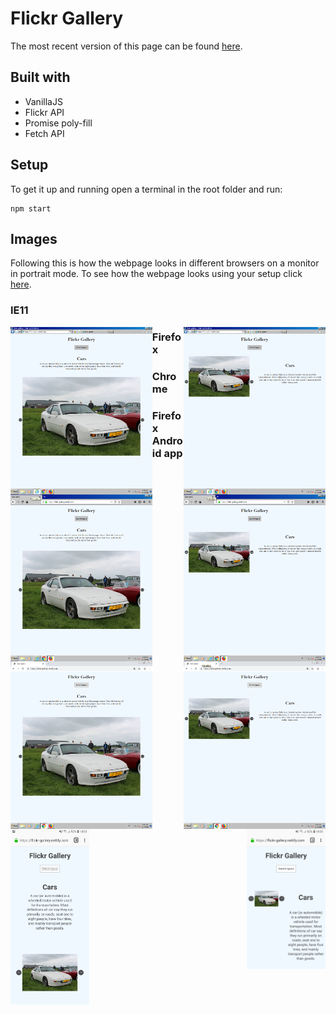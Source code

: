 # Flickr Gallery
The most recent version of this page can be found [here](http://flickr-gallery.netlify.com).

## Built with
  * VanillaJS
  * Flickr API
  * Promise poly-fill
  * Fetch API

## Setup
To get it up and running open a terminal in the root folder and run:

``` shell
npm start
```

## Images
Following this is how the webpage looks in different browsers on a monitor in portrait mode.
To see how the webpage looks using your setup click [here](http://flickr-gallery.netlify.com).

### IE11
<img src="./images/IE11-full.png" width="45%" align="left">
<img src="./images/IE11-half.png" width="45%" align="right">

### Firefox
<img src="./images/Firefox-full.png" width="45%" align="left">
<img src="./images/Firefox-half.png" width="45%" align="right">

### Chrome
<img src="./images/Chrome-full.png" width="45%" align="left">
<img src="./images/Chrome-half.png" width="45%" align="right">

### Firefox Android app
<img src="./images/Firefox-mobile-full.jpg" width="25%" align="left">
<img src="./images/Firefox-mobile-half.jpg" width="25%" align="right">
